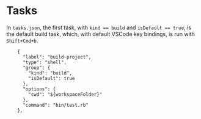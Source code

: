 # Tasks
In `tasks.json`, the first task, with `kind == build` and `isDefault == true`, is the default build task, which, with default VSCode key bindings, is run with
`Shift+Cmd+b`.

```
    {
      "label": "build-project",
      "type": "shell",
      "group": {
        "kind": "build",
        "isDefault": true
      },
      "options": {
        "cwd": "${workspaceFolder}"
      },
      "command": "bin/test.rb"
    },
```
